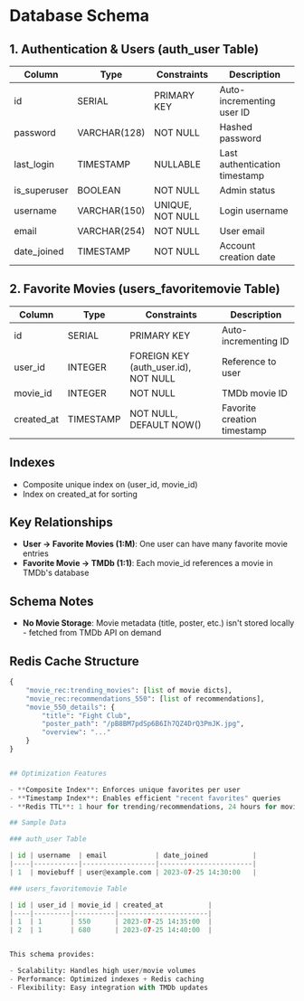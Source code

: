 # Database Schema

## 1. Authentication & Users (auth_user Table)

| Column       | Type         | Constraints                        | Description                     |
|--------------|--------------|------------------------------------|---------------------------------|
| id           | SERIAL       | PRIMARY KEY                        | Auto-incrementing user ID       |
| password     | VARCHAR(128) | NOT NULL                           | Hashed password                 |
| last_login   | TIMESTAMP    | NULLABLE                           | Last authentication timestamp   |
| is_superuser | BOOLEAN      | NOT NULL                           | Admin status                    |
| username     | VARCHAR(150) | UNIQUE, NOT NULL                   | Login username                  |
| email        | VARCHAR(254) | NOT NULL                           | User email                      |
| date_joined  | TIMESTAMP    | NOT NULL                           | Account creation date           |

## 2. Favorite Movies (users_favoritemovie Table)

| Column     | Type      | Constraints                              | Description                     |
|------------|-----------|------------------------------------------|---------------------------------|
| id         | SERIAL    | PRIMARY KEY                              | Auto-incrementing ID            |
| user_id    | INTEGER   | FOREIGN KEY (auth_user.id), NOT NULL     | Reference to user               |
| movie_id   | INTEGER   | NOT NULL                                 | TMDb movie ID                   |
| created_at | TIMESTAMP | NOT NULL, DEFAULT NOW()                  | Favorite creation timestamp     |

## Indexes

- Composite unique index on (user_id, movie_id)
- Index on created_at for sorting

## Key Relationships

- **User → Favorite Movies (1:M)**: One user can have many favorite movie entries
- **Favorite Movie → TMDb (1:1)**: Each movie_id references a movie in TMDb's database

## Schema Notes

- **No Movie Storage**: Movie metadata (title, poster, etc.) isn't stored locally - fetched from TMDb API on demand

## Redis Cache Structure

```python
{
    "movie_rec:trending_movies": [list of movie dicts],
    "movie_rec:recommendations_550": [list of recommendations],
    "movie_550_details": {
        "title": "Fight Club",
        "poster_path": "/pB8BM7pdSp6B6Ih7QZ4DrQ3PmJK.jpg",
        "overview": "..."
    }
}


## Optimization Features

- **Composite Index**: Enforces unique favorites per user
- **Timestamp Index**: Enables efficient "recent favorites" queries
- **Redis TTL**: 1 hour for trending/recommendations, 24 hours for movie details

## Sample Data

### auth_user Table

| id | username  | email            | date_joined           |
|----|-----------|------------------|-----------------------|
| 1  | moviebuff | user@example.com | 2023-07-25 14:30:00   |

### users_favoritemovie Table

| id | user_id | movie_id | created_at           |
|----|---------|----------|----------------------|
| 1  | 1       | 550      | 2023-07-25 14:35:00  |
| 2  | 1       | 680      | 2023-07-25 14:40:00  |


This schema provides:

- Scalability: Handles high user/movie volumes
- Performance: Optimized indexes + Redis caching
- Flexibility: Easy integration with TMDb updates

